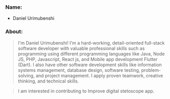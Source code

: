 
### Name:
- Daniel Urimubenshi
### About:

> I'm Daniel Urimubenshi! I'm a hard-working, detail-oriented full-stack software developer with valuable professional skills such as programming using different programming languages like Java, Node JS, PHP, Javascript, React js, and Mobile app development Flutter (Dart). I also have other software development skills like information systems management, database design, software testing, problem-solving, and project management. I apply proven teamwork, creative thinking, and technical skills. 

> I am interested in contributing to Improve digital stetoscope app.





